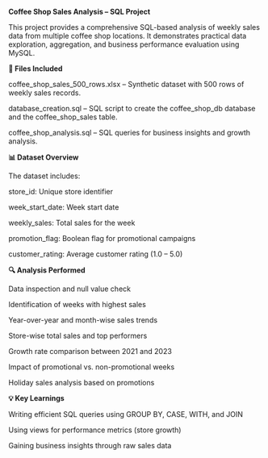 **Coffee Shop Sales Analysis – SQL Project**

This project provides a comprehensive SQL-based analysis of weekly sales data from multiple coffee shop locations. It demonstrates practical data exploration, aggregation, and business performance evaluation using MySQL.

**📂 Files Included**

coffee_shop_sales_500_rows.xlsx – Synthetic dataset with 500 rows of weekly sales records.

database_creation.sql – SQL script to create the coffee_shop_db database and the coffee_shop_sales table.

coffee_shop_analysis.sql – SQL queries for business insights and growth analysis.

**📊 Dataset Overview**

The dataset includes:

store_id: Unique store identifier

week_start_date: Week start date

weekly_sales: Total sales for the week

promotion_flag: Boolean flag for promotional campaigns

customer_rating: Average customer rating (1.0 – 5.0)

**🔍 Analysis Performed**

Data inspection and null value check

Identification of weeks with highest sales

Year-over-year and month-wise sales trends

Store-wise total sales and top performers

Growth rate comparison between 2021 and 2023

Impact of promotional vs. non-promotional weeks

Holiday sales analysis based on promotions

**💡 Key Learnings**

Writing efficient SQL queries using GROUP BY, CASE, WITH, and JOIN

Using views for performance metrics (store growth)

Gaining business insights through raw sales data



